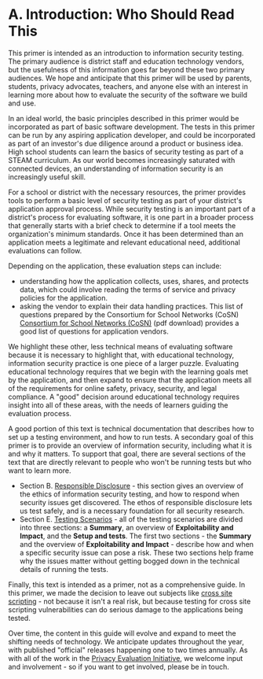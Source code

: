# A. Introduction: Who Should Read This

This primer is intended as an introduction to information security testing. The primary audience is district staff and education technology vendors, but the usefulness of this information goes far beyond these two primary audiences. We hope and anticipate that this primer will be used by parents, students, privacy advocates, teachers, and anyone else with an interest in learning more about how to evaluate the security of the software we build and use. 

In an ideal world, the basic principles described in this primer would be incorporated as part of basic software development. The tests in this primer can be run by any aspiring application developer, and could be incorporated as part of an investor's due diligence around a product or business idea. High school students can learn the basics of security testing as part of a STEAM curriculum. As our world becomes increasingly saturated with connected devices, an understanding of information security is an increasingly useful skill. 

For a school or district with the necessary resources, the primer provides tools to perform a basic level of security testing as part of your district's application approval process. While security testing is an important part of a district's process for evaluating  software, it is one part in a broader process that generally starts with a brief check to determine if a tool meets the organization's minimum standards. Once it has been determined than an application meets a legitimate and relevant educational need, additional evaluations can follow.

Depending on the application, these evaluation steps can include:
*  understanding how the application collects, uses, shares, and protects data, which could involve reading the terms of service and privacy policies for the application. 
* asking the vendor to explain their data handling practices. This list of questions prepared by the Consortium for School Networks (CoSN) [Consortium for School Networks (CoSN)](http://www.cosn.org/sites/default/files/03_SecurityQuestions.pdf) (pdf download) provides a good list of questions for application vendors.

We highlight these other, less technical means of evaluating software because it is necessary to highlight that, with educational technology, information security practice is one piece of a larger puzzle. Evaluating educational technology requires that we begin with the learning goals met by the application, and then expand to ensure that the application meets all of the requirements for online safety, privacy, security, and legal compliance. A "good" decision around educational technology requires insight into all of these areas, with the needs of learners guiding the evaluation process.

A good portion of this text is technical documentation that describes how to set up a testing environment, and how to run tests. A secondary goal of this primer is to provide an overview of information security, including what it is and why it matters. To support that goal, there are several sections of the text that are directly relevant to people who won't be running tests but who want to learn more. 

* Section B. [Responsible Disclosure](responsible.md) - this section gives an overview of the ethics of information security testing, and how to respond when security issues get discovered. The ethos of responsible disclosure lets us test safely, and is a necessary foundation for all security research.
* Section E. [Testing Scenarios](testing_scenarios.md) - all of the testing scenarios are divided into three sections: a **Summary**, an overview of **Exploitability and Impact**, and the **Setup and tests**. The first two sections - the **Summary** and the overview of **Exploitability and Impact** - describe how and when a specific security issue can pose a risk. These two sections help frame why the issues matter without getting bogged down in the technical details of running the tests.

Finally, this text is intended as a primer, not as a comprehensive guide. In this primer, we made the decision to leave out subjects like <a href="https://www.owasp.org/index.php/Cross-site_Scripting_(XSS)" alt="cross site scripting" title="cross site scripting">cross site scripting</a> - not because it isn't a real risk, but because testing for cross site scripting vulnerabilities can do serious damage to the applications being tested. 

Over time, the content in this guide will evolve and expand to meet the shifting needs of technology. We anticipate updates throughout the year, with published "official" releases happening one to two times annually. As with all of the work in the [Privacy Evaluation Initiative](https://www.graphite.org/privacy), we welcome input and involvement - so if you want to get involved, please be in touch.
